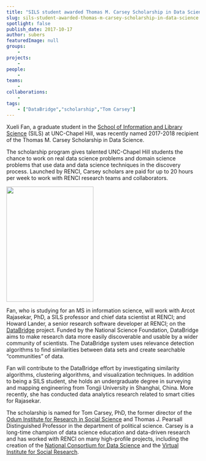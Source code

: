 ```yaml
---
title: "SILS student awarded Thomas M. Carsey Scholarship in Data Science"
slug: sils-student-awarded-thomas-m-carsey-scholarship-in-data-science
spotlight: false
publish_date: 2017-10-17
author: subers
featuredImage: null
groups:
    - 
projects:
    - 
people:
    - 
teams: 
    - 
collaborations:
    - 
tags:
    - ["DataBridge","scholarship","Tom Carsey"]
---
```

Xueli Fan, a graduate student in the <a href="https://sils.unc.edu/">School of Information and Library Science</a> (SILS) at UNC-Chapel Hill, was recently named 2017-2018 recipient of the Thomas M. Carsey Scholarship in Data Science.

The scholarship program gives talented UNC-Chapel Hill students the chance to work on real data science problems and domain science problems that use data and data science techniques in the discovery process. Launched by RENCI, Carsey scholars are paid for up to 20 hours per week to work with RENCI research teams and collaborators.<!--more-->

<a href="http://renci.org/wp-content/uploads/2017/10/XueliFan-forarticle-2.jpg"><img class="alignleft wp-image-16802 size-medium" src="http://renci.org/wp-content/uploads/2017/10/XueliFan-forarticle-2-227x300.jpg" alt="" width="227" height="300" /></a>

Fan, who is studying for an MS in information science, will work with Arcot Rajasekar, PhD, a SILS professor and chief data scientist at RENCI; and Howard Lander, a senior research software developer at RENCI; on the <a href="http://renci.org/research/databridge/">DataBridge</a> project. Funded by the National Science Foundation, DataBridge aims to make research data more easily discoverable and usable by a wider community of scientists. The DataBridge system uses relevance detection algorithms to find similarities between data sets and create searchable “communities” of data.

Fan will contribute to the DataBridge effort by investigating similarity algorithms, clustering algorithms, and visualization techniques. In addition to being a SILS student, she holds an undergraduate degree in surveying and mapping engineering from Tongji University in Shanghai, China. More recently, she has conducted data analytics research related to smart cities for Rajasekar.

The scholarship is named for Tom Carsey, PhD, the former director of the <a href="http://odum.unc.edu/">Odum Institute for Research in Social Science</a> and Thomas J. Pearsall Distinguished Professor in the department of political science. Carsey is a long-time champion of data science education and data-driven research and has worked with RENCI on many high-profile projects, including the creation of the <a href="http://www.datascienceconsortium.org/">National Consortium for Data Science</a> and the <a href="http://renci.org/news/bringing-big-data-to-the-social-sciences/">Virtual Institute for Social Research</a>.

&nbsp;
